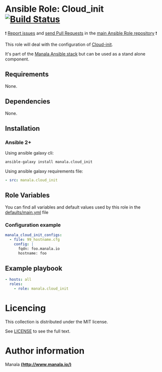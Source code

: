 # Ansible Role: Cloud_init [![Build Status](https://travis-ci.org/manala/ansible-role-cloud_init.svg?branch=master)](https://travis-ci.org/manala/ansible-role-cloud_init)

:exclamation: [Report issues](https://github.com/manala/ansible-roles/issues) and [send Pull Requests](https://github.com/manala/ansible-roles/pulls) in the [main Ansible Role repository](https://github.com/manala/ansible-roles) :exclamation:

This role will deal with the configuration of [Cloud-init](https://cloud-init.io/).

It's part of the [Manala Ansible stack](http://www.manala.io) but can be used as a stand alone component.

## Requirements

None.

## Dependencies

None.

## Installation

### Ansible 2+

Using ansible galaxy cli:

```bash
ansible-galaxy install manala.cloud_init
```

Using ansible galaxy requirements file:

```yaml
- src: manala.cloud_init
```

## Role Variables

You can find all variables and default values used by this role in the [defaults/main.yml](./defaults/main.yml) file

### Configuration example

```yaml
manala_cloud_init_configs:
  - file: 99_hostname.cfg
    config: |
      fqdn: foo.manala.io
      hostname: foo
```

## Example playbook

```yaml
- hosts: all
  roles:
    - role: manala.cloud_init
```

# Licencing

This collection is distributed under the MIT license.

See [LICENSE](https://opensource.org/licenses/MIT) to see the full text.

# Author information

Manala [**(http://www.manala.io/)**](http://www.manala.io)
